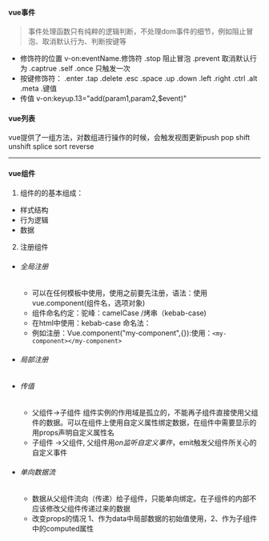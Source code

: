 #### vue事件
>事件处理函数只有纯粹的逻辑判断，不处理dom事件的细节，例如阻止冒泡、取消默认行为、判断按键等
* 修饰符的位置 v-on:eventName.修饰符
    .stop 阻止冒泡
    .prevent 取消默认行为
    .captrue 
    .self
    .once 只触发一次
* 按键修饰符：
    .enter .tap .delete .esc .space .up .down .left .right .ctrl .alt .meta .键值
* 传值
    v-on:keyup.13="add(param1,param2,$event)"
#### vue列表
vue提供了一组方法，对数组进行操作的时候，会触发视图更新push pop shift unshift splice sort reverse
*****
#### vue组件
1. 组件的的基本组成：
* 样式结构
* 行为逻辑
* 数据
2. 注册组件
* ###### 全局注册 
    * 可以在任何模板中使用，使用之前要先注册，语法：使用vue.component(组件名，选项对象)
    * 组件命名约定：驼峰：camelCase /烤串（kebab-case)
    * 在html中使用：kebab-case 命名法：
    * 例如注册：Vue.component("my-component",{}):使用：`<my-component></my-component>`
* ###### 局部注册
* ###### 传值
    * 父组件->子组件 组件实例的作用域是孤立的，不能再子组件直接使用父组件的数据。可以在组件上使用自定义属性绑定数据，在组件中需要显示的用props声明自定义属性名
    *  子组件 ->父组件, 父组件用$on监听自定义事件，$emit触发父组件所关心的自定义事件
* ###### 单向数据流
    * 数据从父组件流向（传递）给子组件，只能单向绑定。在子组件的内部不应该修改父组件传递过来的数据
    * 改变props的情况 1、作为data中局部数据的初始值使用，2、作为子组件中的computed属性